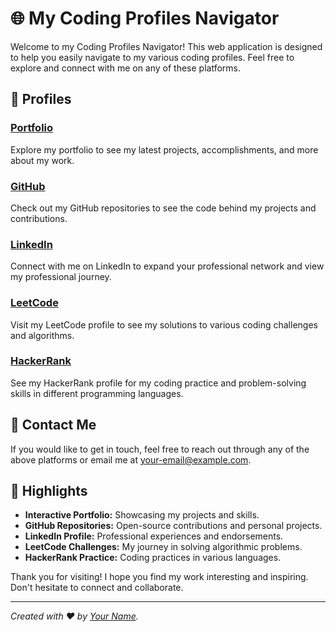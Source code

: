 # 🌐 My Coding Profiles Navigator

Welcome to my Coding Profiles Navigator! This web application is designed to help you easily navigate to my various coding profiles. Feel free to explore and connect with me on any of these platforms.

## 🚀 Profiles

### [Portfolio](#)

Explore my portfolio to see my latest projects, accomplishments, and more about my work.

### [GitHub](https://github.com/yourusername)

Check out my GitHub repositories to see the code behind my projects and contributions.

### [LinkedIn](https://www.linkedin.com/in/yourusername)

Connect with me on LinkedIn to expand your professional network and view my professional journey.

### [LeetCode](https://leetcode.com/yourusername)

Visit my LeetCode profile to see my solutions to various coding challenges and algorithms.

### [HackerRank](https://www.hackerrank.com/yourusername)

See my HackerRank profile for my coding practice and problem-solving skills in different programming languages.

## 📱 Contact Me

If you would like to get in touch, feel free to reach out through any of the above platforms or email me at [your-email@example.com](mailto:your-email@example.com).

## 🌟 Highlights

- **Interactive Portfolio:** Showcasing my projects and skills.
- **GitHub Repositories:** Open-source contributions and personal projects.
- **LinkedIn Profile:** Professional experiences and endorsements.
- **LeetCode Challenges:** My journey in solving algorithmic problems.
- **HackerRank Practice:** Coding practices in various languages.

Thank you for visiting! I hope you find my work interesting and inspiring. Don't hesitate to connect and collaborate.

---

_Created with ❤️ by [Your Name](#)._
